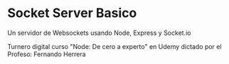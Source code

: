 # Socket Server Basico

Un servidor de Websockets usando Node, Express y Socket.io

Turnero digital curso "Node: De cero a experto" en Udemy dictado por el Profeso: Fernando Herrera
